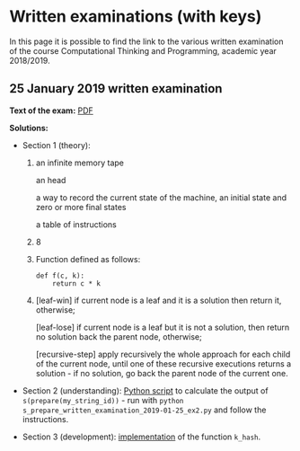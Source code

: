 # Written examinations (with keys)

In this page it is possible to find the link to the various written examination of the course Computational Thinking and Programming, academic year 2018/2019.

## 25 January 2019 written examination

**Text of the exam:** [PDF](https://comp-think.github.io/2018-2019/exams/written-examination-2019-01-25.pdf)

**Solutions:**
* Section 1 (theory):
  1. an infinite memory tape
     
     an head
     
     a way to record the current state of the machine, an initial state and zero or more final states
     
     a table of instructions
  2. 8
  3. Function defined as follows: 
     ```
     def f(c, k):
         return c * k
     ```
  4. [leaf-win] if current node is a leaf and it is a solution then return it, otherwise; 
  
     [leaf-lose] if current node is a leaf but it is not a solution, then return no solution back the parent node, otherwise; 
     
     [recursive-step] apply recursively the whole approach for each child of the current node, until one of these recursive executions returns a solution - if no solution, go back the parent node of the current one.

* Section 2 (understanding): [Python script](https://comp-think.github.io/2018-2019/python/s_prepare_written_examination_2019-01-25_ex2.py) to calculate the output of `s(prepare(my_string_id))` - run with `python s_prepare_written_examination_2019-01-25_ex2.py` and follow the instructions.

* Section 3 (development): [implementation](https://comp-think.github.io/2018-2019/python/k_hash_written_examination_2019-01-25_ex3.py) of the function `k_hash`.